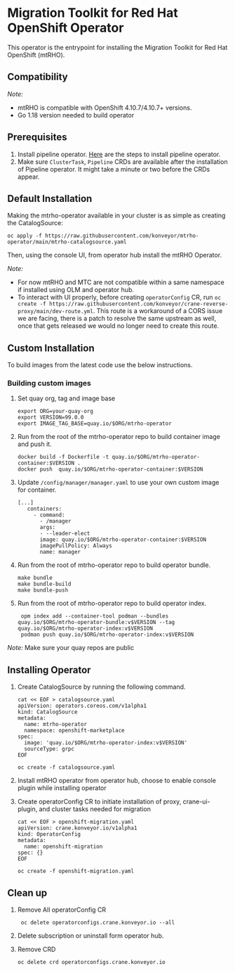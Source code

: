 # Migration Toolkit for Red Hat OpenShift Operator
This operator is the entrypoint for installing the Migration Toolkit for Red Hat OpenShift (mtRHO).

## Compatibility

*Note:*
- mtRHO is compatible with OpenShift 4.10.7/4.10.7+ versions.
- Go 1.18 version needed to build operator

## Prerequisites

1. Install pipeline operator. [Here](https://docs.openshift.com/container-platform/4.10/cicd/pipelines/installing-pipelines.html) are the steps to install pipeline operator.
2. Make sure `ClusterTask`, `Pipeline` CRDs are available after the installation of Pipeline operator. It might take a minute or two before the CRDs appear.

## Default Installation

Making the mtrho-operator available in your cluster is as simple as creating the CatalogSource:

```
oc apply -f https://raw.githubusercontent.com/konveyor/mtrho-operator/main/mtrho-catalogsource.yaml
```
Then, using the console UI, from operator hub install the mtRHO Operator.

*Note:* 
- For now mtRHO and MTC are not compatible within a same namespace if installed using OLM and operator hub. 
- To interact with UI properly, before creating `operatorConfig` CR, run `oc create -f https://raw.githubusercontent.com/konveyor/crane-reverse-proxy/main/dev-route.yml`. This route is a workaround of a CORS issue we are facing, there is a patch to resolve the same upstream as well, once that gets released we would no longer need to create this route.

## Custom Installation

To build images from the latest code use the below instructions. 

### Building custom images

1. Set quay org, tag and image base 

    ```shell script
    export ORG=your-quay-org
    export VERSION=99.0.0
    export IMAGE_TAG_BASE=quay.io/$ORG/mtrho-operator
    ```

2. Run from the root of the mtrho-operator repo to build container image and push it.

    ```shell script
    docker build -f Dockerfile -t quay.io/$ORG/mtrho-operator-container:$VERSION .
    docker push  quay.io/$ORG/mtrho-operator-container:$VERSION
    ```
   
3. Update `/config/manager/manager.yaml` to use your own custom image for container.

    ```shell script
    [...]
       containers:
         - command:
           - /manager
           args:
           - --leader-elect
           image: quay.io/$ORG/mtrho-operator-container:$VERSION
           imagePullPolicy: Always
           name: manager
    ```
    
4. Run from the root of mtrho-operator repo to build operator bundle.
    ```shell script
    make bundle
    make bundle-build
    make bundle-push
   ```
5. Run from the root of mtrho-operator repo to build operator index.
   ```
    opm index add --container-tool podman --bundles quay.io/$ORG/mtrho-operator-bundle:v$VERSION --tag quay.io/$ORG/mtrho-operator-index:v$VERSION
    podman push quay.io/$ORG/mtrho-operator-index:v$VERSION
    ```

*Note:* Make sure your quay repos are public

## Installing Operator

1. Create CatalogSource by running the following command. 
    
    ```shell script
    cat << EOF > catalogsource.yaml
    apiVersion: operators.coreos.com/v1alpha1
    kind: CatalogSource
    metadata:
      name: mtrho-operator
      namespace: openshift-marketplace
    spec:
      image: 'quay.io/$ORG/mtrho-operator-index:v$VERSION'
      sourceType: grpc
    EOF
    
    oc create -f catalogsource.yaml
    ```

2. Install mtRHO operator from operator hub, choose to enable console plugin while installing operator
3. Create operatorConfig CR to initiate installation of proxy, crane-ui-plugin, and cluster tasks needed for migration
    ```shell script
    cat << EOF > openshift-migration.yaml
    apiVersion: crane.konveyor.io/v1alpha1
    kind: OperatorConfig
    metadata:
      name: openshift-migration
    spec: {}
    EOF
    
    oc create -f openshift-migration.yaml
    ```
  
## Clean up

1. Remove All operatorConfig CR
    
    ```shell script
     oc delete operatorconfigs.crane.konveyor.io --all
    ```
2. Delete subscription or uninstall form operator hub.
3. Remove CRD
    ```shell script
    oc delete crd operatorconfigs.crane.konveyor.io
    ```
